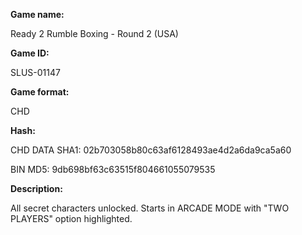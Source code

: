 **Game name:**

Ready 2 Rumble Boxing - Round 2 (USA)

**Game ID:**

SLUS-01147

**Game format:**

CHD

**Hash:**

CHD DATA SHA1: 02b703058b80c63af6128493ae4d2a6da9ca5a60

BIN MD5: 9db698bf63c63515f804661055079535

**Description:**

All secret characters unlocked. Starts in ARCADE MODE with "TWO PLAYERS" option highlighted.